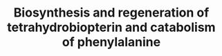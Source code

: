 ---
annotations:
- type: Disease Ontology
  value: aromatic L-amino acid decarboxylase deficiency
- type: Disease Ontology
  value: sepiapterin reductase deficiency
- type: Disease Ontology
  value: BH4-deficient hyperphenylalaninemia A
- type: Pathway Ontology
  value: tetrahydrobiopterin metabolic pathway
- type: Disease Ontology
  value: dystonia 5
- type: Disease Ontology
  value: megaloblastic anemia
- type: Pathway Ontology
  value: Segawa syndrome pathway
- type: Pathway Ontology
  value: phenylalanine degradation pathway
authors:
- DeSl
- Egonw
- IreneHemel
- Ddigles
- Josienlandman
- MaintBot
- Fehrhart
- Finterly
communities:
- IEM
- RareDiseases
description: New PW, Chapter 1 of Blau (physicians guide to... inheritant metabolic
  diseases.
last-edited: 2021-11-30
organisms:
- Homo sapiens
redirect_from:
- /index.php/Pathway:WP4156
- /instance/WP4156
schema-jsonld:
- '@context': https://schema.org/
  '@id': https://wikipathways.github.io/pathways/WP4156.html
  '@type': Dataset
  creator:
    '@type': Organization
    name: WikiPathways
  description: New PW, Chapter 1 of Blau (physicians guide to... inheritant metabolic
    diseases.
  keywords:
  - AADC
  - PTPS
  - O2
  - L-DOPA
  - Primapterin
  - Dopamine
  - BH4
  - GTPCH
  - PTP
  - Phenyl-alanine
  - Trp
  - CR
  - 5-OH-Trp
  - TH
  - PCD
  - 7,8-BH2
  - HVA
  - tyr
  - SR
  - PAH
  - Biopterin
  - NH2TP
  - 5HIAA
  - q-BH2
  - HO-BH4
  - DHPR
  - Phe
  - sepiapterin
  - Neopterin
  - TPH
  - GTP
  - Serotonin
  - oxo-PH4
  - DHFR
  license: CC0
  name: Biosynthesis and regeneration of tetrahydrobiopterin and catabolism of phenylalanine
seo: CreativeWork
title: Biosynthesis and regeneration of tetrahydrobiopterin and catabolism of phenylalanine
wpid: WP4156
---